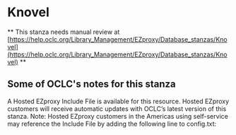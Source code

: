 # Knovel
** This stanza needs manual review at [https://help.oclc.org/Library_Management/EZproxy/Database_stanzas/Knovel](https://help.oclc.org/Library_Management/EZproxy/Database_stanzas/Knovel) **

## Some of OCLC's notes for this stanza

A Hosted EZproxy Include File is available for this resource. Hosted EZproxy customers will receive automatic updates with OCLC&rsquo;s latest version of this stanza. Note: Hosted EZproxy customers in the Americas using self-service may reference the Include File by adding the following line to config.txt:

&nbsp;
